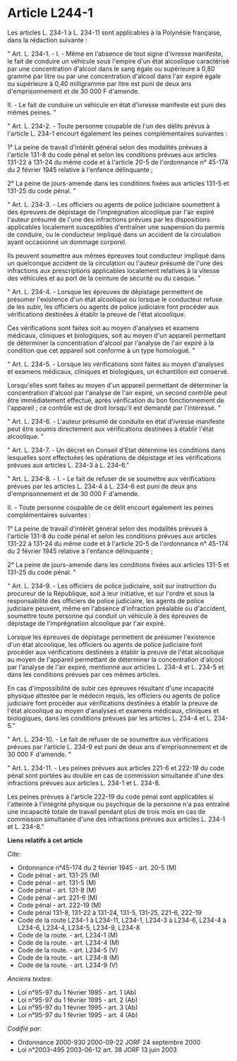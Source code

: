 # Article L244-1

Les articles L. 234-1 à L. 234-11 sont applicables à la Polynésie française, dans la rédaction suivante :

" Art. L. 234-1. - I. - Même en l'absence de tout signe d'ivresse manifeste, le fait de conduire un véhicule sous l'empire
d'un état alcoolique caractérisé par une concentration d'alcool dans le sang égale ou supérieure à 0,80 gramme par litre ou
par une concentration d'alcool dans l'air expiré égale ou supérieure à 0,40 milligramme par litre est puni de deux ans
d'emprisonnement et de 30 000 F d'amende.

II. - Le fait de conduire un véhicule en état d'ivresse manifeste est puni des mêmes peines. "

" Art. L. 234-2. - Toute personne coupable de l'un des délits prévus à l'article L. 234-1 encourt également les peines
complémentaires suivantes :

1° La peine de travail d'intérêt général selon des modalités prévues à l'article 131-8 du code pénal et selon les conditions
prévues aux articles 131-22 à 131-24 du même code et à l'article 20-5 de l'ordonnance n° 45-174 du 2 février 1945 relative à
l'enfance délinquante ;

2° La peine de jours-amende dans les conditions fixées aux articles 131-5 et 131-25 du code pénal. "

" Art. L. 234-3. - Les officiers ou agents de police judiciaire soumettent à des épreuves de dépistage de l'imprégnation
alcoolique par l'air expiré l'auteur présumé de l'une des infractions prévues par les dispositions applicables localement
susceptibles d'entraîner une suspension du permis de conduire, ou le conducteur impliqué dans un accident de la circulation
ayant occasionné un dommage corporel.

Ils peuvent soumettre aux mêmes épreuves tout conducteur impliqué dans un quelconque accident de la circulation ou l'auteur
présumé de l'une des infractions aux prescriptions applicables localement relatives à la vitesse des véhicules et au port de
la ceinture de sécurité ou du casque. "

" Art. L. 234-4. - Lorsque les épreuves de dépistage permettent de présumer l'existence d'un état alcoolique ou lorsque le
conducteur refuse de les subir, les officiers ou agents de police judiciaire font procéder aux vérifications destinées à
établir la preuve de l'état alcoolique.

Ces vérifications sont faites soit au moyen d'analyses et examens médicaux, cliniques et biologiques, soit au moyen d'un
appareil permettant de déterminer la concentration d'alcool par l'analyse de l'air expiré à la condition que cet appareil
soit conforme à un type homologué. "

" Art. L. 234-5. - Lorsque les vérifications sont faites au moyen d'analyses et examens médicaux, cliniques et biologiques,
un échantillon est conservé.

Lorsqu'elles sont faites au moyen d'un appareil permettant de déterminer la concentration d'alcool par l'analyse de l'air
expiré, un second contrôle peut être immédiatement effectué, après vérification du bon fonctionnement de l'appareil ; ce
contrôle est de droit lorsqu'il est demandé par l'intéressé. "

" Art. L. 234-6. - L'auteur présumé de conduite en état d'ivresse manifeste peut être soumis directement aux vérifications
destinées à établir l'état alcoolique. "

" Art. L. 234-7. - Un décret en Conseil d'Etat détermine les conditions dans lesquelles sont effectuées les opérations de
dépistage et les vérifications prévues aux articles L. 234-3 à L. 234-6."

" Art. L. 234-8. - I. - Le fait de refuser de se soumettre aux vérifications prévues par les articles L. 234-4 à L. 234-6 est
puni de deux ans d'emprisonnement et de 30 000 F d'amende.

II. - Toute personne coupable de ce délit encourt également les peines complémentaires suivantes :

1° La peine de travail d'intérêt général selon des modalités prévues à l'article 131-8 du code pénal et selon les conditions
prévues aux articles 131-22 à 131-24 du même code et à l'article 20-5 de l'ordonnance n° 45-174 du 2 février 1945 relative à
l'enfance délinquante ;

2° La peine de jours-amende dans les conditions fixées aux articles 131-5 et 131-25 du code pénal. "

" Art. L. 234-9. - Les officiers de police judiciaire, soit sur instruction du procureur de la République, soit à leur
initiative, et sur l'ordre et sous la responsabilité des officiers de police judiciaire, les agents de police judiciaire
peuvent, même en l'absence d'infraction préalable ou d'accident, soumettre toute personne qui conduit un véhicule à des
épreuves de dépistage de l'imprégnation alcoolique par l'air expiré.

Lorsque les épreuves de dépistage permettent de présumer l'existence d'un état alcoolique, les officiers ou agents de police
judiciaire font procéder aux vérifications destinées à établir la preuve de l'état alcoolique au moyen de l'appareil
permettant de déterminer la concentration d'alcool par l'analyse de l'air expiré, mentionné aux articles L. 234-4 et L. 234-5
et dans les conditions prévues par ces mêmes articles.

En cas d'impossibilité de subir ces épreuves résultant d'une incapacité physique attestée par le médecin requis, les
officiers ou agents de police judiciaire font procéder aux vérifications destinées à établir la preuve de l'état alcoolique
au moyen d'analyses et examens médicaux, cliniques et biologiques, dans les conditions prévues par les articles L. 234-4 et
L. 234-5."

" Art. L. 234-10. - Le fait de refuser de se soumettre aux vérifications prévues par l'article L. 234-9 est puni de deux ans
d'emprisonnement et de 30 000 F d'amende. "

" Art. L. 234-11. - Les peines prévues aux articles 221-6 et 222-19 du code pénal sont portées au double en cas de commission
simultanée d'une des infractions prévues aux articles L. 234-1 et L. 234-8.

Les peines prévues à l'article 222-19 du code pénal sont applicables si l'atteinte à l'intégrité physique ou psychique de la
personne n'a pas entraîné une incapacité totale de travail pendant plus de trois mois en cas de commission simultanée d'une
des infractions prévues aux articles L. 234-1 et L. 234-8."

**Liens relatifs à cet article**

_Cite_:

  - Ordonnance n°45-174 du 2 février 1945 - art. 20-5 (M)
  - Code pénal - art. 131-25 (M)
  - Code pénal - art. 131-5 (M)
  - Code pénal - art. 131-8 (M)
  - Code pénal - art. 221-6 (M)
  - Code pénal - art. 222-19 (M)
  - Code pénal 131-8, 131-22 à 131-24, 131-5, 131-25, 221-6, 222-19
  - Code de la route L234-1 à L234-11, L234-1, L234-3 à L234-6, L234-4 à L234-6, L234-4, L234-5, L234-9, L234-8
  - Code de la route. - art. L234-1 (M)
  - Code de la route. - art. L234-4 (M)
  - Code de la route. - art. L234-5 (V)
  - Code de la route. - art. L234-8 (M)
  - Code de la route. - art. L234-9 (V)

_Anciens textes_:

  - Loi n°95-97 du 1 février 1995 - art. 1 (Ab)
  - Loi n°95-97 du 1 février 1995 - art. 2 (Ab)
  - Loi n°95-97 du 1 février 1995 - art. 3 (Ab)
  - Loi n°95-97 du 1 février 1995 - art. 4 (Ab)

_Codifié par_:

  - Ordonnance 2000-930 2000-09-22 JORF 24 septembre 2000
  - Loi n°2003-495 2003-06-12 art. 38 JORF 13 juin 2003
